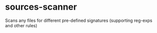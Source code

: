 # sources-scanner

Scans any files for different pre-defined signatures (supporting reg-exps and other rules)
